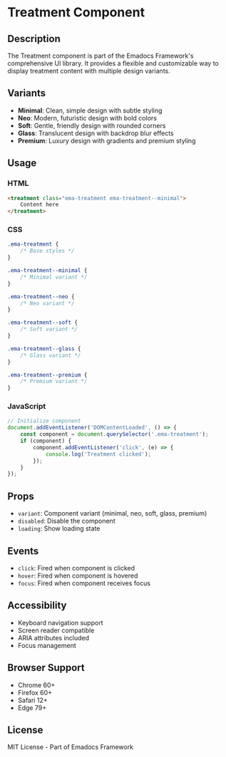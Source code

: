 # Treatment Component

## Description
The Treatment component is part of the Emadocs Framework's comprehensive UI library. It provides a flexible and customizable way to display treatment content with multiple design variants.

## Variants
- **Minimal**: Clean, simple design with subtle styling
- **Neo**: Modern, futuristic design with bold colors
- **Soft**: Gentle, friendly design with rounded corners
- **Glass**: Translucent design with backdrop blur effects
- **Premium**: Luxury design with gradients and premium styling

## Usage

### HTML
```html
<treatment class="ema-treatment ema-treatment--minimal">
    Content here
</treatment>
```

### CSS
```css
.ema-treatment {
    /* Base styles */
}

.ema-treatment--minimal {
    /* Minimal variant */
}

.ema-treatment--neo {
    /* Neo variant */
}

.ema-treatment--soft {
    /* Soft variant */
}

.ema-treatment--glass {
    /* Glass variant */
}

.ema-treatment--premium {
    /* Premium variant */
}
```

### JavaScript
```javascript
// Initialize component
document.addEventListener('DOMContentLoaded', () => {
    const component = document.querySelector('.ema-treatment');
    if (component) {
        component.addEventListener('click', (e) => {
            console.log('Treatment clicked');
        });
    }
});
```

## Props
- `variant`: Component variant (minimal, neo, soft, glass, premium)
- `disabled`: Disable the component
- `loading`: Show loading state

## Events
- `click`: Fired when component is clicked
- `hover`: Fired when component is hovered
- `focus`: Fired when component receives focus

## Accessibility
- Keyboard navigation support
- Screen reader compatible
- ARIA attributes included
- Focus management

## Browser Support
- Chrome 60+
- Firefox 60+
- Safari 12+
- Edge 79+

## License
MIT License - Part of Emadocs Framework
